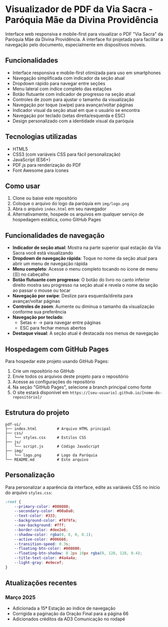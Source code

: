 # Visualizador de PDF da Via Sacra - Paróquia Mãe da Divina Providência

Interface web responsiva e mobile-first para visualizar o PDF "Via Sacra" da Paróquia Mãe da Divina Providência. A interface foi projetada para facilitar a navegação pelo documento, especialmente em dispositivos móveis.

## Funcionalidades

- Interface responsiva e mobile-first otimizada para uso em smartphones
- Navegação simplificada com indicador da seção atual
- Dropdown rápido para navegar entre seções
- Menu lateral com índice completo das estações
- Botão flutuante com indicador de progresso na seção atual
- Controles de zoom para ajustar o tamanho da visualização
- Navegação por toque (swipe) para avançar/voltar páginas
- Indicador visual da seção atual em que o usuário se encontra
- Navegação por teclado (setas direita/esquerda e ESC)
- Design personalizado com a identidade visual da paróquia

## Tecnologias utilizadas

- HTML5
- CSS3 (com variáveis CSS para fácil personalização)
- JavaScript (ES6+)
- PDF.js para renderização do PDF
- Font Awesome para ícones

## Como usar

1. Clone ou baixe este repositório
2. Coloque o arquivo do logo da paróquia em `img/logo.png`
3. Abra o arquivo `index.html` em seu navegador
4. Alternativamente, hospede os arquivos em qualquer serviço de hospedagem estática, como GitHub Pages

## Funcionalidades de navegação

- **Indicador de seção atual**: Mostra na parte superior qual estação da Via Sacra você está visualizando
- **Dropdown de navegação rápida**: Toque no nome da seção atual para abrir um menu de navegação rápida
- **Menu completo**: Acesse o menu completo tocando no ícone de menu (☰) no cabeçalho
- **Botão flutuante com progresso**: O botão do livro no canto inferior direito mostra seu progresso na seção atual e revela o nome da seção ao passar o mouse ou tocar
- **Navegação por swipe**: Deslize para esquerda/direita para avançar/voltar páginas
- **Controles de zoom**: Aumente ou diminua o tamanho da visualização conforme sua preferência
- **Navegação por teclado**: 
  - Setas ← → para navegar entre páginas
  - ESC para fechar menus abertos
- **Destaque visual**: A seção atual é destacada nos menus de navegação

## Hospedagem com GitHub Pages

Para hospedar este projeto usando GitHub Pages:

1. Crie um repositório no GitHub
2. Envie todos os arquivos deste projeto para o repositório
3. Acesse as configurações do repositório
4. Na seção "GitHub Pages", selecione a branch principal como fonte
5. O site estará disponível em `https://[seu-usuario].github.io/[nome-do-repositório]/`

## Estrutura do projeto

```
pdf-ui/
├── index.html         # Arquivo HTML principal
├── css/
│   └── styles.css     # Estilos CSS
├── js/
│   └── script.js      # Código JavaScript
├── img/
│   └── logo.png       # Logo da Paróquia
└── README.md          # Este arquivo
```

## Personalização

Para personalizar a aparência da interface, edite as variáveis CSS no início do arquivo `styles.css`:

```css
:root {
    --primary-color: #008080;
    --secondary-color: #00a0a0;
    --text-color: #333;
    --background-color: #f8f9fa;
    --nav-background: #fff;
    --border-color: #dee2e6;
    --shadow-color: rgba(0, 0, 0, 0.1);
    --active-color: #006666;
    --transition-speed: 0.3s;
    --floating-btn-color: #008080;
    --floating-btn-shadow: 0 2px 10px rgba(0, 128, 128, 0.4);
    --title-text-color: #4a4a4a;
    --light-gray: #e9ecef;
}
```

## Atualizações recentes

### Março 2025
- Adicionada a 15ª Estação ao índice de navegação
- Corrigida a paginação da Oração Final para a página 66
- Adicionados créditos da AD3 Comunicação no rodapé 